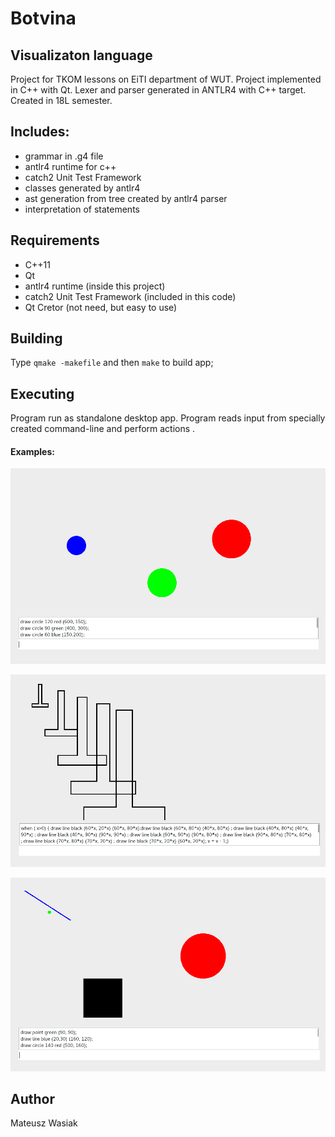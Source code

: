 # Botvina
## Visualizaton language
Project for TKOM lessons on EiTI department of WUT. Project implemented in C++ with Qt. Lexer and parser generated in ANTLR4 
with C++ target. Created in 18L semester.

## Includes:
* grammar in .g4 file 
* antlr4 runtime for c++
* catch2 Unit Test Framework
* classes generated by antlr4
* ast generation from tree created by antlr4 parser
* interpretation of statements

## Requirements
* C++11
* Qt
* antlr4 runtime (inside this project)
* catch2 Unit Test Framework (included in this code)
* Qt Cretor (not need, but easy to use)

## Building
Type `qmake -makefile` and then `make` to build app;

## Executing

Program run as standalone desktop app. Program reads input from specially created command-line and
perform actions .

#### Examples:
![Alt text](examples/images/1.png?raw=true "First Example")

![Alt text](examples/images/2.png?raw=true "First Example")

![Alt text](examples/images/3.png?raw=true "First Example")

## Author

Mateusz Wasiak
 
